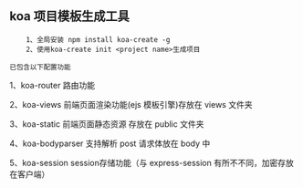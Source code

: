 
## koa 项目模板生成工具

```
    1、全局安装 npm install koa-create -g
    2、使用koa-create init <project name>生成项目
```
``
    已包含以下配置功能
``

1、koa-router 路由功能

2、koa-views 前端页面渲染功能(ejs 模板引擎)存放在 views 文件夹

3、koa-static 前端页面静态资源 存放在 public 文件夹

4、koa-bodyparser 支持解析 post 请求体放在 body 中

5、koa-session session存储功能（与 express-session 有所不不同，加密存放在客户端）